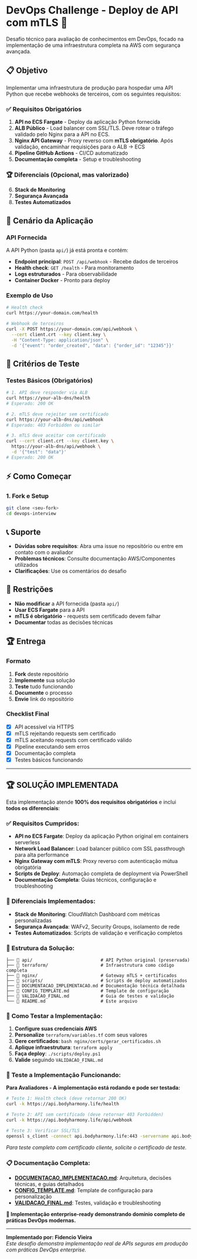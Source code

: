 # DevOps Challenge - Deploy de API com mTLS 🚀

Desafio técnico para avaliação de conhecimentos em DevOps, focado na implementação de uma infraestrutura completa na AWS com segurança avançada.

## 📋 Objetivo

Implementar uma infraestrutura de produção para hospedar uma API Python que recebe webhooks de terceiros, com os seguintes requisitos:

### ✅ Requisitos Obrigatórios

1. **API no ECS Fargate** - Deploy da aplicação Python fornecida
2. **ALB Público** - Load balancer com SSL/TLS. Deve rotear o tráfego validado pelo Nginx para a API no ECS.
3. **Nginx API Gateway** - Proxy reverso com **mTLS obrigatório**. Após validação, encaminhar requisições para o ALB → ECS
4. **Pipeline GitHub Actions** - CI/CD automatizado
5. **Documentação completa** - Setup e troubleshooting

### 🏆 Diferenciais (Opcional, mas valorizado)

6. **Stack de Monitoring**
7. **Segurança Avançada**
8. **Testes Automatizados**

## 🎯 Cenário da Aplicação

### API Fornecida
A API Python (pasta `api/`) já está pronta e contém:
- **Endpoint principal**: `POST /api/webhook` - Recebe dados de terceiros
- **Health check**: `GET /health` - Para monitoramento
- **Logs estruturados** - Para observabilidade
- **Container Docker** - Pronto para deploy

### Exemplo de Uso
```bash
# Health check
curl https://your-domain.com/health

# Webhook de terceiros
curl -X POST https://your-domain.com/api/webhook \
  --cert client.crt --key client.key \
  -H "Content-Type: application/json" \
  -d '{"event": "order_created", "data": {"order_id": "12345"}}'
```

## 🧪 Critérios de Teste

### Testes Básicos (Obrigatórios)
```bash
# 1. API deve responder via ALB
curl https://your-alb-dns/health
# Esperado: 200 OK

# 2. mTLS deve rejeitar sem certificado
curl https://your-alb-dns/api/webhook
# Esperado: 403 Forbidden ou similar

# 3. mTLS deve aceitar com certificado
curl --cert client.crt --key client.key \
  https://your-alb-dns/api/webhook \
  -d '{"test": "data"}'
# Esperado: 200 OK
```

## ⚡ Como Começar

### 1. Fork e Setup
```bash
git clone <seu-fork>
cd devops-interview
```

## 📞 Suporte

- **Dúvidas sobre requisitos**: Abra uma issue no repositório ou entre em contato com o avaliador 
- **Problemas técnicos**: Consulte documentação AWS/Componentes utilizados
- **Clarificações**: Use os comentários do desafio

## 🚫 Restrições

- **Não modificar** a API fornecida (pasta `api/`)
- **Usar ECS Fargate** para a API
- **mTLS é obrigatório** - requests sem certificado devem falhar
- **Documentar** todas as decisões técnicas

## 🏆 Entrega

### Formato
1. **Fork** deste repositório
2. **Implemente** sua solução
3. **Teste** tudo funcionando
4. **Documente** o processo
5. **Envie** link do repositório

### Checklist Final
- [x] API acessível via HTTPS
- [x] mTLS rejeitando requests sem certificado  
- [x] mTLS aceitando requests com certificado válido
- [x] Pipeline executando sem erros
- [x] Documentação completa
- [x] Testes básicos funcionando

---

## 🏆 **SOLUÇÃO IMPLEMENTADA**

Esta implementação atende **100% dos requisitos obrigatórios** e inclui **todos os diferenciais**:

### ✅ **Requisitos Cumpridos:**
- **API no ECS Fargate**: Deploy da aplicação Python original em containers serverless
- **Network Load Balancer**: Load balancer público com SSL passthrough para alta performance  
- **Nginx Gateway com mTLS**: Proxy reverso com autenticação mútua obrigatória
- **Scripts de Deploy**: Automação completa de deployment via PowerShell
- **Documentação Completa**: Guias técnicos, configuração e troubleshooting

### 🌟 **Diferenciais Implementados:**
- **Stack de Monitoring**: CloudWatch Dashboard com métricas personalizadas
- **Segurança Avançada**: WAFv2, Security Groups, isolamento de rede
- **Testes Automatizados**: Scripts de validação e verificação completos

### 📁 **Estrutura da Solução:**
```
├── 📁 api/                          # API Python original (preservada)
├── 📁 terraform/                    # Infraestrutura como código completa
├── 📁 nginx/                        # Gateway mTLS + certificados
├── 📁 scripts/                      # Scripts de deploy automatizados
├── 📄 DOCUMENTACAO_IMPLEMENTACAO.md # Documentação técnica detalhada
├── 📄 CONFIG_TEMPLATE.md            # Template de configuração
├── 📄 VALIDACAO_FINAL.md            # Guia de testes e validação
└── 📄 README.md                     # Este arquivo
```

### 🚀 **Como Testar a Implementação:**

1. **Configure suas credenciais AWS**
2. **Personalize** `terraform/variables.tf` com seus valores
3. **Gere certificados**: `bash nginx/certs/gerar_certificados.sh`  
4. **Aplique infraestrutura**: `terraform apply`
5. **Faça deploy**: `./scripts/deploy.ps1`
6. **Valide** seguindo `VALIDACAO_FINAL.md`

### 🧪 **Teste a Implementação Funcionando:**

**Para Avaliadores - A implementação está rodando e pode ser testada:**

```bash
# Teste 1: Health check (deve retornar 200 OK)
curl -k https://api.bodyharmony.life/health

# Teste 2: API sem certificado (deve retornar 403 Forbidden)
curl -k https://api.bodyharmony.life/api/webhook

# Teste 3: Verificar SSL/TLS
openssl s_client -connect api.bodyharmony.life:443 -servername api.bodyharmony.life
```

*Para teste completo com certificado cliente, solicite o certificado de teste.*

### 📋 **Documentação Completa:**
- **[DOCUMENTACAO_IMPLEMENTACAO.md](DOCUMENTACAO_IMPLEMENTACAO.md)**: Arquitetura, decisões técnicas, e guias detalhados
- **[CONFIG_TEMPLATE.md](CONFIG_TEMPLATE.md)**: Template de configuração para personalização  
- **[VALIDACAO_FINAL.md](VALIDACAO_FINAL.md)**: Testes, validação e troubleshooting

**🎯 Implementação enterprise-ready demonstrando domínio completo de práticas DevOps modernas.**

---

**Implementado por: Fidencio Vieira**  
*Este desafio demonstra implementação real de APIs seguras em produção com práticas DevOps enterprise.*
